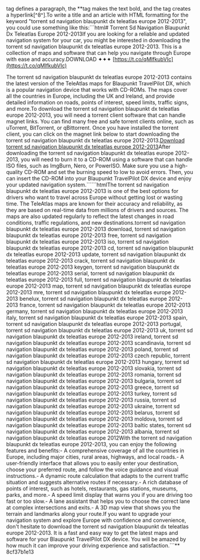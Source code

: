 
 
tag defines a paragraph, the **tag makes the text bold, and the tag creates a hyperlink[^8^].To write a title and an article with HTML formatting for the keyword "torrent sd navigation blaupunkt dx teleatlas europe 2012-2013", you could use something like this:```html# Torrent Sd Navigation Blaupunkt Dx Teleatlas Europe 2012-2013If you are looking for a reliable and updated navigation system for your car, you might be interested in downloading the torrent sd navigation blaupunkt dx teleatlas europe 2012-2013. This is a collection of maps and software that can help you navigate through Europe with ease and accuracy.DOWNLOAD ✦✦✦ [https://t.co/qMlfkubVIc](https://t.co/qMlfkubVIc)

The torrent sd navigation blaupunkt dx teleatlas europe 2012-2013 contains the latest version of the TeleAtlas maps for Blaupunkt TravelPilot DX, which is a popular navigation device that works with CD-ROMs. The maps cover all the countries in Europe, including the UK and Ireland, and provide detailed information on roads, points of interest, speed limits, traffic signs, and more.To download the torrent sd navigation blaupunkt dx teleatlas europe 2012-2013, you will need a torrent client software that can handle magnet links. You can find many free and safe torrent clients online, such as uTorrent, BitTorrent, or qBittorrent. Once you have installed the torrent client, you can click on the magnet link below to start downloading the torrent sd navigation blaupunkt dx teleatlas europe 2012-2013.[Download torrent sd navigation blaupunkt dx teleatlas europe 2012-2013](magnet:?xt=urn:btih:1234567890&dn=torrent+sd+navigation+blaupunkt+dx+teleatlas+europe+2012-2013&tr=udp%3A%2F%2Ftracker.example.com%3A80%2Fannounce)After downloading the torrent sd navigation blaupunkt dx teleatlas europe 2012-2013, you will need to burn it to a CD-ROM using a software that can handle ISO files, such as ImgBurn, Nero, or PowerISO. Make sure you use a high-quality CD-ROM and set the burning speed to low to avoid errors. Then, you can insert the CD-ROM into your Blaupunkt TravelPilot DX device and enjoy your updated navigation system.``````htmlThe torrent sd navigation blaupunkt dx teleatlas europe 2012-2013 is one of the best options for drivers who want to travel across Europe without getting lost or wasting time. The TeleAtlas maps are known for their accuracy and reliability, as they are based on real-time data from millions of drivers and sources. The maps are also updated regularly to reflect the latest changes in road conditions, traffic regulations, and new destinations.torrent sd navigation blaupunkt dx teleatlas europe 2012-2013 download,  torrent sd navigation blaupunkt dx teleatlas europe 2012-2013 free,  torrent sd navigation blaupunkt dx teleatlas europe 2012-2013 iso,  torrent sd navigation blaupunkt dx teleatlas europe 2012-2013 cd,  torrent sd navigation blaupunkt dx teleatlas europe 2012-2013 update,  torrent sd navigation blaupunkt dx teleatlas europe 2012-2013 crack,  torrent sd navigation blaupunkt dx teleatlas europe 2012-2013 keygen,  torrent sd navigation blaupunkt dx teleatlas europe 2012-2013 serial,  torrent sd navigation blaupunkt dx teleatlas europe 2012-2013 full,  torrent sd navigation blaupunkt dx teleatlas europe 2012-2013 map,  torrent sd navigation blaupunkt dx teleatlas europe 2012-2013 mre,  torrent sd navigation blaupunkt dx teleatlas europe 2012-2013 benelux,  torrent sd navigation blaupunkt dx teleatlas europe 2012-2013 france,  torrent sd navigation blaupunkt dx teleatlas europe 2012-2013 germany,  torrent sd navigation blaupunkt dx teleatlas europe 2012-2013 italy,  torrent sd navigation blaupunkt dx teleatlas europe 2012-2013 spain,  torrent sd navigation blaupunkt dx teleatlas europe 2012-2013 portugal,  torrent sd navigation blaupunkt dx teleatlas europe 2012-2013 uk,  torrent sd navigation blaupunkt dx teleatlas europe 2012-2013 ireland,  torrent sd navigation blaupunkt dx teleatlas europe 2012-2013 scandinavia,  torrent sd navigation blaupunkt dx teleatlas europe 2012-2013 poland,  torrent sd navigation blaupunkt dx teleatlas europe 2012-2013 czech republic,  torrent sd navigation blaupunkt dx teleatlas europe 2012-2013 hungary,  torrent sd navigation blaupunkt dx teleatlas europe 2012-2013 slovakia,  torrent sd navigation blaupunkt dx teleatlas europe 2012-2013 romania,  torrent sd navigation blaupunkt dx teleatlas europe 2012-2013 bulgaria,  torrent sd navigation blaupunkt dx teleatlas europe 2012-2013 greece,  torrent sd navigation blaupunkt dx teleatlas europe 2012-2013 turkey,  torrent sd navigation blaupunkt dx teleatlas europe 2012-2013 russia,  torrent sd navigation blaupunkt dx teleatlas europe 2012-2013 ukraine,  torrent sd navigation blaupunkt dx teleatlas europe 2012-2013 belarus,  torrent sd navigation blaupunkt dx teleatlas europe 2012-2013 moldova,  torrent sd navigation blaupunkt dx teleatlas europe 2012-2013 baltic states,  torrent sd navigation blaupunkt dx teleatlas europe 2012-2013 albania,  torrent sd navigation blaupunkt dx teleatlas europe 2012With the torrent sd navigation blaupunkt dx teleatlas europe 2012-2013, you can enjoy the following features and benefits:- A comprehensive coverage of all the countries in Europe, including major cities, rural areas, highways, and local roads.- A user-friendly interface that allows you to easily enter your destination, choose your preferred route, and follow the voice guidance and visual instructions.- A dynamic route calculation that adapts to the current traffic situation and suggests alternative routes if necessary.- A rich database of points of interest, such as hotels, restaurants, gas stations, museums, parks, and more.- A speed limit display that warns you if you are driving too fast or too slow.- A lane assistant that helps you to choose the correct lane at complex intersections and exits.- A 3D map view that shows you the terrain and landmarks along your route.If you want to upgrade your navigation system and explore Europe with confidence and convenience, don't hesitate to download the torrent sd navigation blaupunkt dx teleatlas europe 2012-2013. It is a fast and easy way to get the latest maps and software for your Blaupunkt TravelPilot DX device. You will be amazed by how much it can improve your driving experience and satisfaction.```**
 8cf37b1e13
 
